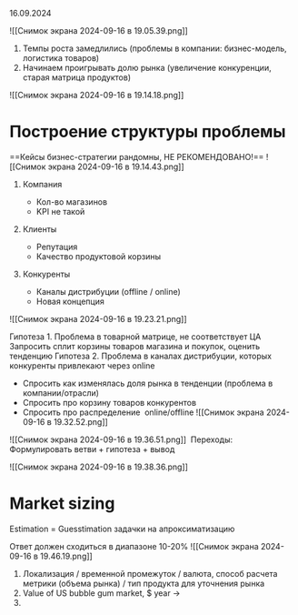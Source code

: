 16.09.2024

![[Снимок экрана 2024-09-16 в 19.05.39.png]]

1. Темпы роста замедлились (проблемы в компании: бизнес-модель, логистика товаров)
2. Начинаем проигрывать долю рынка (увеличение конкуренции, старая матрица продуктов)

![[Снимок экрана 2024-09-16 в 19.14.18.png]]

# Построение структуры проблемы
==Кейсы бизнес-стратегии рандомны, НЕ РЕКОМЕНДОВАНО!==
![[Снимок экрана 2024-09-16 в 19.14.43.png]]

1) Компания
	- Кол-во магазинов
	- KPI не такой

2) Клиенты
	- Репутация
	- Качество продуктовой корзины
3) Конкуренты
	- Каналы дистрибуции (offline / online)
	- Новая концепция

![[Снимок экрана 2024-09-16 в 19.23.21.png]]

Гипотеза 1. Проблема в товарной матрице, не соответствует ЦА
	Запросить сплит корзины товаров магазина и покупок, оценить тенденцию
Гипотеза 2. Проблема в каналах дистрибуции, которых конкуренты привлекают через online
- Спросить как изменялась доля рынка в тенденции (проблема в компании/отрасли)
- Спросить про корзину товаров конкурентов
- Спросить про распределение  online/offline
![[Снимок экрана 2024-09-16 в 19.32.52.png]]


![[Снимок экрана 2024-09-16 в 19.36.51.png]]
 Переходы: Формулировать ветви + гипотеза + вывод

![[Снимок экрана 2024-09-16 в 19.38.36.png]]

# Market sizing
Estimation = Guesstimation
задачки на апроксиматизацию

Ответ должен сходиться в диапазоне 10-20%
![[Снимок экрана 2024-09-16 в 19.46.19.png]]

1. Локализация / временной промежуток / валюта, способ расчета метрики (объема рынка) / тип продукта для уточнения рынка
2. Value of US bubble gum market, $ year -> 
3. 
